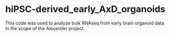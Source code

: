 # hiPSC-derived_early_AxD_organoids
This code was used to analyze bulk RNAseq from early brain organoid data in the scope of the Alexander project.
